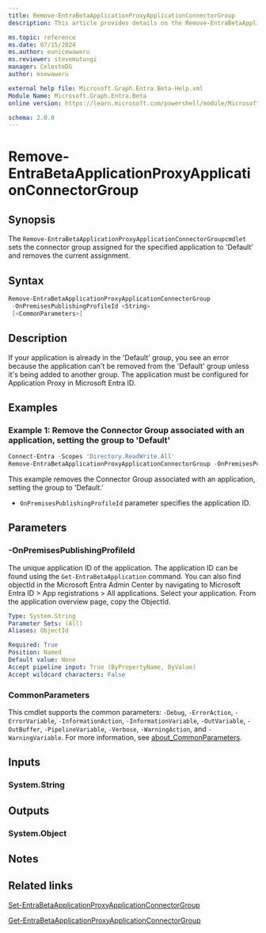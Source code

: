 ```yaml
---
title: Remove-EntraBetaApplicationProxyApplicationConnectorGroup
description: This article provides details on the Remove-EntraBetaApplicationProxyApplicationConnectorGroup command.

ms.topic: reference
ms.date: 07/15/2024
ms.author: eunicewaweru
ms.reviewer: stevemutungi
manager: CelesteDG
author: msewaweru

external help file: Microsoft.Graph.Entra.Beta-Help.xml
Module Name: Microsoft.Graph.Entra.Beta
online version: https://learn.microsoft.com/powershell/module/Microsoft.Graph.Entra.Beta/Remove-EntraBetaApplicationProxyApplicationConnectorGroup

schema: 2.0.0
---
```


# Remove-EntraBetaApplicationProxyApplicationConnectorGroup

## Synopsis

The `Remove-EntraBetaApplicationProxyApplicationConnectorGroupcmdlet` sets the connector group assigned for the specified application to 'Default' and removes the current assignment.

## Syntax

```powershell
Remove-EntraBetaApplicationProxyApplicationConnectorGroup
 -OnPremisesPublishingProfileId <String>
 [<CommonParameters>]
```

## Description

If your application is already in the 'Default' group, you see an error because the application can't be removed from the 'Default' group unless it's being added to another group.
The application must be configured for Application Proxy in Microsoft Entra ID.

## Examples

### Example 1: Remove the Connector Group associated with an application, setting the group to 'Default'

```POWERSHELL
Connect-Entra -Scopes 'Directory.ReadWrite.All'
Remove-EntraBetaApplicationProxyApplicationConnectorGroup -OnPremisesPublishingProfileId 'aaaaaaaa-0000-1111-2222-bbbbbbbbbbbb'
```

This example removes the Connector Group associated with an application, setting the group to 'Default.'

- `OnPremisesPublishingProfileId` parameter specifies the application ID.

## Parameters

### -OnPremisesPublishingProfileId

The unique application ID of the application.
The application ID can be found using the `Get-EntraBetaApplication` command.
You can also find objectId  in the Microsoft Entra Admin Center by navigating to Microsoft Entra ID > App registrations > All applications. Select your application. From the application overview page, copy the ObjectId.

```yaml
Type: System.String
Parameter Sets: (All)
Aliases: ObjectId

Required: True
Position: Named
Default value: None
Accept pipeline input: True (ByPropertyName, ByValue)
Accept wildcard characters: False
```

### CommonParameters

This cmdlet supports the common parameters: `-Debug`, `-ErrorAction`, `-ErrorVariable`, `-InformationAction`, `-InformationVariable`, `-OutVariable`, `-OutBuffer`, `-PipelineVariable`, `-Verbose`, `-WarningAction`, and `-WarningVariable`. For more information, see [about_CommonParameters](https://go.microsoft.com/fwlink/?LinkID=113216).

## Inputs

### System.String

## Outputs

### System.Object

## Notes

## Related links

[Set-EntraBetaApplicationProxyApplicationConnectorGroup](Set-EntraBetaApplicationProxyApplicationConnectorGroup.md)

[Get-EntraBetaApplicationProxyApplicationConnectorGroup](Get-EntraBetaApplicationProxyApplicationConnectorGroup.md)
